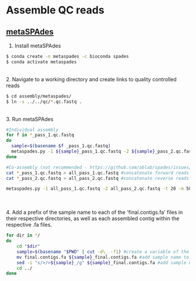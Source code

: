 # Assemble QC reads

## [metaSPAdes](https://www.ncbi.nlm.nih.gov/pmc/articles/PMC5411777/)

1. Install metaSPAdes

```bash
$ conda create -n metaspades -c bioconda spades
$ conda activate metaspades
```

\
2. Navigate to a working directory and create links to quality controlled reads

```bash
$ cd assembly/metaspades/
$ ln -s ../../qc/*.qc.fastq .
```

\
3. Run metaSPAdes

```bash
#Individual assembly
for f in *_pass_1.qc.fastq
do
  sample=$(basename $f _pass_1.qc.fastq)
  metaspades.py -1 ${sample}_pass_1.qc.fastq -2 ${sample}_pass_2.qc.fastq -t 20 -m 50 -o ${sample}_metaspades.assembly >& ${sample}_metaspades.log.txt
done

#Co-assembly (not recommended - https://github.com/ablab/spades/issues/656)
cat *_pass_1.qc.fastq > all_pass_1.qc.fastq #concatenate forward reads into a single file
cat *_pass_2.qc.fastq > all_pass_2.qc.fastq #concatenate reverse reads into a single file

metaspades.py -1 all_pass_1.qc.fastq -2 all_pass_2.qc.fastq -t 20 -m 50 -o metaspades.coassembly >& metaspades.coassembly.log.txt
```

\
\
4. Add a prefix of the sample name to each of the 'final.contigs.fa' files in their respective directories, as well as each assembled contig within the respective .fa files.

```bash
for dir in */
do
	cd "$dir"
	sample=$(basename "$PWD" | cut -d\_ -f1) #create a variable of the sample name from the directory name
	mv final.contigs.fa ${sample}_final.contigs.fa #add sample name to file name
	sed -i "s/>/>${sample}_/g" ${sample}_final.contigs.fa #add sample name to the beginning of each contig
	cd ../
done
```

